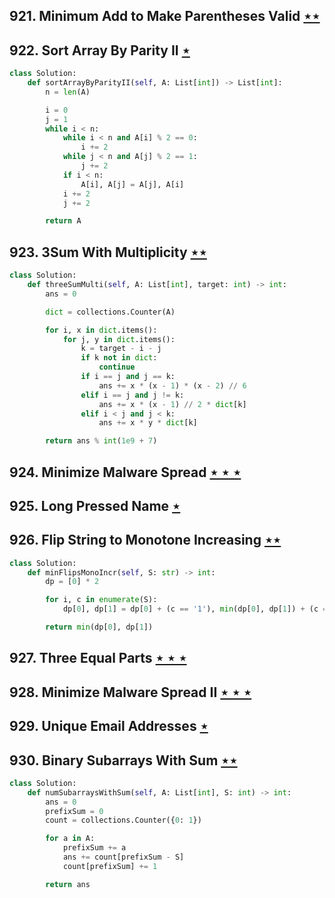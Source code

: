 ## 921. Minimum Add to Make Parentheses Valid [$\star\star$](https://leetcode.com/problems/minimum-add-to-make-parentheses-valid)

## 922. Sort Array By Parity II [$\star$](https://leetcode.com/problems/sort-array-by-parity-ii)

```python
class Solution:
    def sortArrayByParityII(self, A: List[int]) -> List[int]:
        n = len(A)

        i = 0
        j = 1
        while i < n:
            while i < n and A[i] % 2 == 0:
                i += 2
            while j < n and A[j] % 2 == 1:
                j += 2
            if i < n:
                A[i], A[j] = A[j], A[i]
            i += 2
            j += 2

        return A
```

## 923. 3Sum With Multiplicity [$\star\star$](https://leetcode.com/problems/3sum-with-multiplicity)

```python
class Solution:
    def threeSumMulti(self, A: List[int], target: int) -> int:
        ans = 0

        dict = collections.Counter(A)

        for i, x in dict.items():
            for j, y in dict.items():
                k = target - i - j
                if k not in dict:
                    continue
                if i == j and j == k:
                    ans += x * (x - 1) * (x - 2) // 6
                elif i == j and j != k:
                    ans += x * (x - 1) // 2 * dict[k]
                elif i < j and j < k:
                    ans += x * y * dict[k]

        return ans % int(1e9 + 7)
```

## 924. Minimize Malware Spread [$\star\star\star$](https://leetcode.com/problems/minimize-malware-spread)

## 925. Long Pressed Name [$\star$](https://leetcode.com/problems/long-pressed-name)

## 926. Flip String to Monotone Increasing [$\star\star$](https://leetcode.com/problems/flip-string-to-monotone-increasing)

```python
class Solution:
    def minFlipsMonoIncr(self, S: str) -> int:
        dp = [0] * 2

        for i, c in enumerate(S):
            dp[0], dp[1] = dp[0] + (c == '1'), min(dp[0], dp[1]) + (c == '0')

        return min(dp[0], dp[1])
```

## 927. Three Equal Parts [$\star\star\star$](https://leetcode.com/problems/three-equal-parts)

## 928. Minimize Malware Spread II [$\star\star\star$](https://leetcode.com/problems/minimize-malware-spread-ii)

## 929. Unique Email Addresses [$\star$](https://leetcode.com/problems/unique-email-addresses)

## 930. Binary Subarrays With Sum [$\star\star$](https://leetcode.com/problems/binary-subarrays-with-sum)

```python
class Solution:
    def numSubarraysWithSum(self, A: List[int], S: int) -> int:
        ans = 0
        prefixSum = 0
        count = collections.Counter({0: 1})

        for a in A:
            prefixSum += a
            ans += count[prefixSum - S]
            count[prefixSum] += 1

        return ans
```
